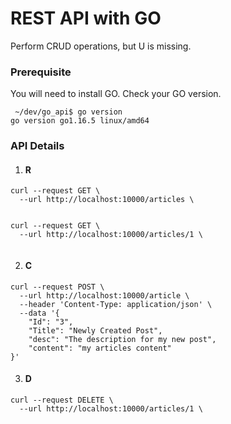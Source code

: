 # REST API with GO
Perform CRUD operations, but U is missing.

### Prerequisite
You will need to install GO. Check your GO version.
```
 ~/dev/go_api$ go version
go version go1.16.5 linux/amd64

```
### API Details

1. #### R
```
curl --request GET \
  --url http://localhost:10000/articles \
  
```

```
curl --request GET \
  --url http://localhost:10000/articles/1 \
  
```

2. #### C
```
curl --request POST \
  --url http://localhost:10000/article \
  --header 'Content-Type: application/json' \
  --data '{
    "Id": "3", 
    "Title": "Newly Created Post", 
    "desc": "The description for my new post", 
    "content": "my articles content" 
}'

```

3. #### D

```
curl --request DELETE \
  --url http://localhost:10000/articles/1 \
  
```